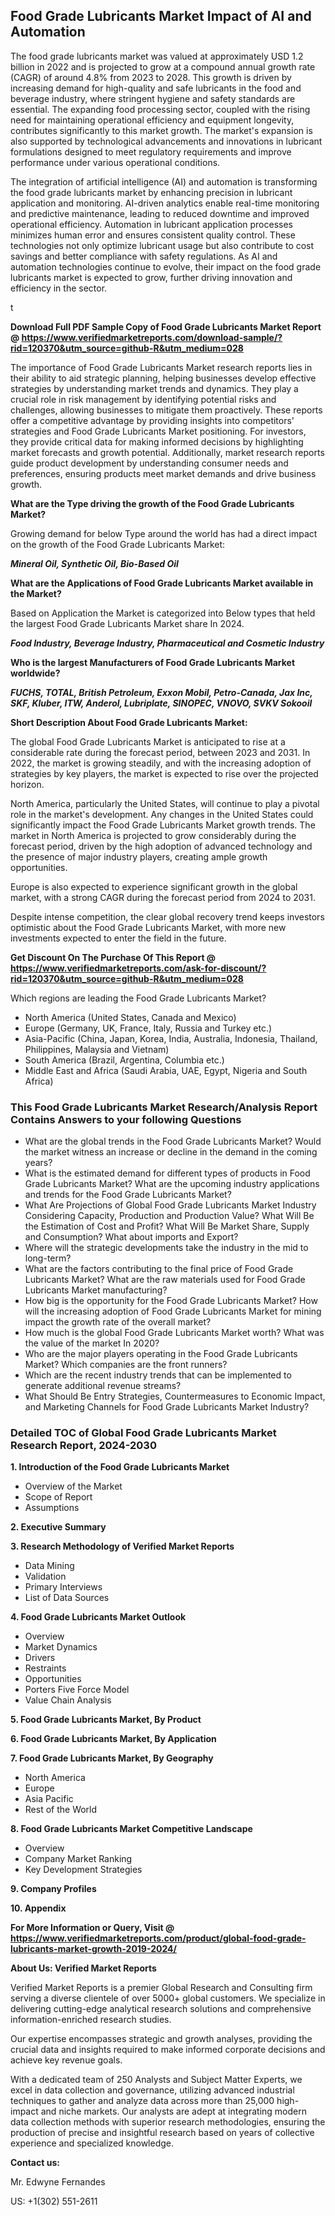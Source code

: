 <h2>Food Grade Lubricants Market Impact of AI and Automation</h2><p>The food grade lubricants market was valued at approximately USD 1.2 billion in 2022 and is projected to grow at a compound annual growth rate (CAGR) of around 4.8% from 2023 to 2028. This growth is driven by increasing demand for high-quality and safe lubricants in the food and beverage industry, where stringent hygiene and safety standards are essential. The expanding food processing sector, coupled with the rising need for maintaining operational efficiency and equipment longevity, contributes significantly to this market growth. The market's expansion is also supported by technological advancements and innovations in lubricant formulations designed to meet regulatory requirements and improve performance under various operational conditions.</p><p>The integration of artificial intelligence (AI) and automation is transforming the food grade lubricants market by enhancing precision in lubricant application and monitoring. AI-driven analytics enable real-time monitoring and predictive maintenance, leading to reduced downtime and improved operational efficiency. Automation in lubricant application processes minimizes human error and ensures consistent quality control. These technologies not only optimize lubricant usage but also contribute to cost savings and better compliance with safety regulations. As AI and automation technologies continue to evolve, their impact on the food grade lubricants market is expected to grow, further driving innovation and efficiency in the sector.</p>t</p><p id="" class=""><strong>Download Full PDF Sample Copy of Food Grade Lubricants Market Report @ <a href="https://www.verifiedmarketreports.com/download-sample/?rid=120370&utm_source=github-R&utm_medium=028" target="_blank">https://www.verifiedmarketreports.com/download-sample/?rid=120370&utm_source=github-R&utm_medium=028</a></strong></p><p>The importance of&nbsp;Food Grade Lubricants Market research reports lies in their ability to aid strategic planning, helping businesses develop effective strategies by understanding market trends and dynamics. They play a crucial role in risk management by identifying potential risks and challenges, allowing businesses to mitigate them proactively. These reports offer a competitive advantage by providing insights into competitors' strategies and Food Grade Lubricants Market positioning. For investors, they provide critical data for making informed decisions by highlighting market forecasts and growth potential. Additionally, market research reports guide product development by understanding consumer needs and preferences, ensuring products meet market demands and drive business growth.</p><p><strong>What are the&nbsp;Type driving the growth of the Food Grade Lubricants Market?</strong></p><p id="" class="">Growing demand for below Type around the world has had a direct impact on the growth of the Food Grade Lubricants Market:</p><em><strong>Mineral Oil, Synthetic Oil, Bio-Based Oil</strong></em></p><strong>What are the&nbsp;Applications&nbsp;of Food Grade Lubricants Market available in the Market?</strong></p><p id="" class="">Based on Application the Market is categorized into Below types that held the largest Food Grade Lubricants Market share In 2024.</p><em><strong>Food Industry, Beverage Industry, Pharmaceutical and Cosmetic Industry</strong></em></p><strong>Who is the largest Manufacturers of Food Grade Lubricants Market worldwide?</strong></p><p><em><strong>FUCHS, TOTAL, British Petroleum, Exxon Mobil, Petro-Canada, Jax Inc, SKF, Kluber, ITW, Anderol, Lubriplate, SINOPEC, VNOVO, SVKV Sokooil</strong></em></p><p id="" class=""><strong>Short Description About Food Grade Lubricants Market:</strong></p><p>The global Food Grade Lubricants Market is anticipated to rise at a considerable rate during the forecast period, between 2023 and 2031. In 2022, the market is growing steadily, and with the increasing adoption of strategies by key players, the market is expected to rise over the projected horizon.</p><p>North America, particularly the United States, will continue to play a pivotal role in the market's development. Any changes in the United States could significantly impact the Food Grade Lubricants Market growth trends. The market in North America is projected to grow considerably during the forecast period, driven by the high adoption of advanced technology and the presence of major industry players, creating ample growth opportunities.</p><p>Europe is also expected to experience significant growth in the global market, with a strong CAGR during the forecast period from 2024 to 2031.</p><p>Despite intense competition, the clear global recovery trend keeps investors optimistic about the Food Grade Lubricants Market, with more new investments expected to enter the field in the future.</p><p id="" class=""><strong>Get Discount On The Purchase Of This Report @ <a href="https://www.verifiedmarketreports.com/ask-for-discount/?rid=120370&utm_source=github-R&utm_medium=028" target="_blank">https://www.verifiedmarketreports.com/ask-for-discount/?rid=120370&utm_source=github-R&utm_medium=028</a></strong></p>Which regions are leading the Food Grade Lubricants Market?</p><ul><li>North America (United States, Canada and Mexico)</li><li>Europe (Germany, UK, France, Italy, Russia and Turkey etc.)</li><li>Asia-Pacific (China, Japan, Korea, India, Australia, Indonesia, Thailand, Philippines, Malaysia and Vietnam)</li><li>South America (Brazil, Argentina, Columbia etc.)</li><li>Middle East and Africa (Saudi Arabia, UAE, Egypt, Nigeria and South Africa)</li></ul><h3 id="" class="">This Food Grade Lubricants Market Research/Analysis Report Contains Answers to your following Questions</h3><ul><li>What are the global trends in the Food Grade Lubricants Market? Would the market witness an increase or decline in the demand in the coming years?</li><li>What is the estimated demand for different types of products in Food Grade Lubricants Market? What are the upcoming industry applications and trends for the Food Grade Lubricants Market?</li><li>What Are Projections of Global Food Grade Lubricants Market Industry Considering Capacity, Production and Production Value? What Will Be the Estimation of Cost and Profit? What Will Be Market Share, Supply and Consumption? What about imports and Export?</li><li>Where will the strategic developments take the industry in the mid to long-term?</li><li>What are the factors contributing to the final price of Food Grade Lubricants Market? What are the raw materials used for Food Grade Lubricants Market manufacturing?</li><li>How big is the opportunity for the Food Grade Lubricants Market? How will the increasing adoption of Food Grade Lubricants Market for mining impact the growth rate of the overall market?</li><li>How much is the global Food Grade Lubricants Market worth? What was the value of the market In 2020?</li><li>Who are the major players operating in the Food Grade Lubricants Market? Which companies are the front runners?</li><li>Which are the recent industry trends that can be implemented to generate additional revenue streams?</li><li>What Should Be Entry Strategies, Countermeasures to Economic Impact, and Marketing Channels for Food Grade Lubricants Market Industry?</li></ul><h3 id="" class="">Detailed TOC of Global Food Grade Lubricants Market Research Report, 2024-2030</h3><p id="" class=""><strong>1. Introduction of the Food Grade Lubricants Market</strong></p><ul><li>Overview of the Market</li><li>Scope of Report</li><li>Assumptions</li></ul><p id="" class=""><strong>2. Executive Summary</strong></p><p id="" class=""><strong>3. Research Methodology of Verified Market Reports</strong></p><ul><li>Data Mining</li><li>Validation</li><li>Primary Interviews</li><li>List of Data Sources</li></ul><p id="" class=""><strong>4. Food Grade Lubricants Market Outlook</strong></p><ul><li>Overview</li><li>Market Dynamics</li><li>Drivers</li><li>Restraints</li><li>Opportunities</li><li>Porters Five Force Model</li><li>Value Chain Analysis</li></ul><p id="" class=""><strong>5. Food Grade Lubricants Market, By Product</strong></p><p id="" class=""><strong>6. Food Grade Lubricants Market, By Application</strong></p><p id="" class=""><strong>7. Food Grade Lubricants Market, By Geography</strong></p><ul><li>North America</li><li>Europe</li><li>Asia Pacific</li><li>Rest of the World</li></ul><p id="" class=""><strong>8. Food Grade Lubricants Market Competitive Landscape</strong></p><ul><li>Overview</li><li>Company Market Ranking</li><li>Key Development Strategies</li></ul><p id="" class=""><strong>9. Company Profiles</strong></p><p id="" class=""><strong>10. Appendix</strong></p><p id="" class=""><strong>For More Information or Query, Visit @ <a href="https://www.verifiedmarketreports.com/product/global-food-grade-lubricants-market-growth-2019-2024/" target="_blank">https://www.verifiedmarketreports.com/product/global-food-grade-lubricants-market-growth-2019-2024/</a></strong></p><p id="" class=""><strong>About Us: Verified Market Reports</strong></p><p id="" class="">Verified Market Reports is a premier Global Research and Consulting firm serving a diverse clientele of over 5000+ global customers. We specialize in delivering cutting-edge analytical research solutions and comprehensive information-enriched research studies.</p><p id="" class="">Our expertise encompasses strategic and growth analyses, providing the crucial data and insights required to make informed corporate decisions and achieve key revenue goals.</p><p id="" class="">With a dedicated team of 250 Analysts and Subject Matter Experts, we excel in data collection and governance, utilizing advanced industrial techniques to gather and analyze data across more than 25,000 high-impact and niche markets. Our analysts are adept at integrating modern data collection methods with superior research methodologies, ensuring the production of precise and insightful research based on years of collective experience and specialized knowledge.</p><p id="" class=""><strong>Contact us:</strong></p><p id="" class="">Mr. Edwyne Fernandes</p><p id="" class="">US: +1(302) 551-2611</p>